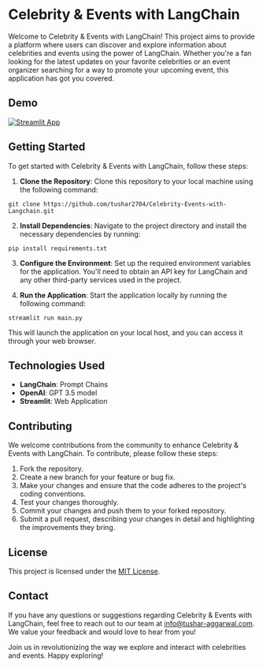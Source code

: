 # Celebrity & Events with LangChain


Welcome to Celebrity & Events with LangChain! This project aims to provide a platform where users can discover and explore information about celebrities and events using the power of LangChain. Whether you're a fan looking for the latest updates on your favorite celebrities or an event organizer searching for a way to promote your upcoming event, this application has got you covered.

## Demo

[![Streamlit App](https://static.streamlit.io/badges/streamlit_badge_black_white.svg)](https://celebrity-events-with-langchain.streamlit.app/)
## Getting Started

To get started with Celebrity & Events with LangChain, follow these steps:

1. **Clone the Repository**: Clone this repository to your local machine using the following command:

```
git clone https://github.com/tushar2704/Celebrity-Events-with-Langchain.git
```

2. **Install Dependencies**: Navigate to the project directory and install the necessary dependencies by running:

```
pip install requirements.txt
```

3. **Configure the Environment**: Set up the required environment variables for the application. You'll need to obtain an API key for LangChain and any other third-party services used in the project.

4. **Run the Application**: Start the application locally by running the following command:
```
streamlit run main.py
```

This will launch the application on your local host, and you can access it through your web browser.

## Technologies Used

- **LangChain**: Prompt Chains
- **OpenAI**: GPT 3.5 model
- **Streamlit**: Web Application

## Contributing

We welcome contributions from the community to enhance Celebrity & Events with LangChain. To contribute, please follow these steps:

1. Fork the repository.
2. Create a new branch for your feature or bug fix.
3. Make your changes and ensure that the code adheres to the project's coding conventions.
4. Test your changes thoroughly.
5. Commit your changes and push them to your forked repository.
6. Submit a pull request, describing your changes in detail and highlighting the improvements they bring.

## License

This project is licensed under the [MIT License](LICENSE).

## Contact

If you have any questions or suggestions regarding Celebrity & Events with LangChain, feel free to reach out to our team at info@tushar-aggarwal.com. We value your feedback and would love to hear from you!

Join us in revolutionizing the way we explore and interact with celebrities and events. Happy exploring!
